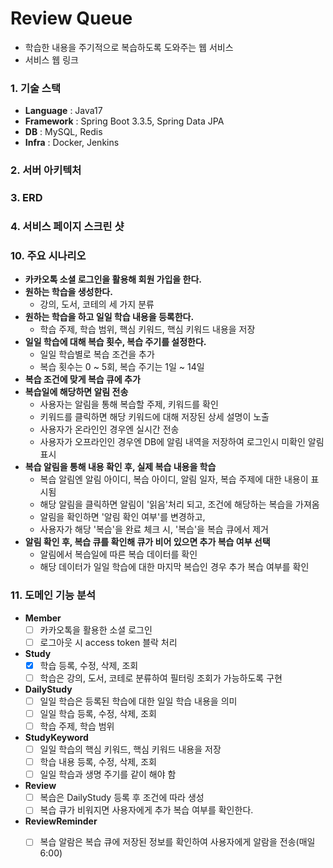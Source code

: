 # Review Queue
- 학습한 내용을 주기적으로 복습하도록 도와주는 웹 서비스
- 서비스 웹 링크

### 1. 기술 스택
- **Language** : Java17
- **Framework** : Spring Boot 3.3.5, Spring Data JPA
- **DB** : MySQL, Redis
- **Infra** : Docker, Jenkins

### 2. 서버 아키텍처

### 3. ERD

### 4. 서비스 페이지 스크린 샷

### 10. 주요 시나리오
- **카카오톡 소셜 로그인을 활용해 회원 가입을 한다.**
- **원하는 학습을 생성한다.**
  - 강의, 도서, 코테의 세 가지 분류
- **원하는 학습을 하고 일일 학습 내용을 등록한다.**
  - 학습 주제, 학습 범위, 핵심 키워드, 핵심 키워드 내용을 저장
- **일일 학습에 대해 복습 횟수, 복습 주기를 설정한다.**
  - 일일 학습별로 복습 조건을 추가
  - 복습 횟수는 0 ~ 5회, 복습 주기는 1일 ~ 14일
- **복습 조건에 맞게 복습 큐에 추가**
- **복습일에 해당하면 알림 전송**
  - 사용자는 알림을 통해 복습할 주제, 키워드를 확인
  - 키워드를 클릭하면 해당 키워드에 대해 저장된 상세 설명이 노출
  - 사용자가 온라인인 경우엔 실시간 전송
  - 사용자가 오프라인인 경우엔 DB에 알림 내역을 저장하여 로그인시 미확인 알림 표시
- **복습 알림을 통해 내용 확인 후, 실제 복습 내용을 학습**
  - 복습 알림엔 알림 아이디, 복습 아이디, 알림 일자, 복습 주제에 대한 내용이 표시됨
  - 해당 알림을 클릭하면 알림이 '읽음'처리 되고, 조건에 해당하는 복습을 가져옴
  - 알림을 확인하면 '알림 확인 여부'를 변경하고, 
  - 사용자가 해당 '복습'을 완료 체크 시, '복습'을 복습 큐에서 제거 
- **알림 확인 후, 복습 큐를 확인해 큐가 비어 있으면 추가 복습 여부 선택**
  - 알림에서 복습일에 따른 복습 데이터를 확인 
  - 해당 데이터가 일일 학습에 대한 마지막 복습인 경우 추가 복습 여부를 확인

### 11. 도메인 기능 분석
- **Member**
  - [ ] 카카오톡을 활용한 소셜 로그인
  - [ ] 로그아웃 시 access token 블락 처리
- **Study**
  - [x] 학습 등록, 수정, 삭제, 조회
  - [ ] 학습은 강의, 도서, 코테로 분류하여 필터링 조회가 가능하도록 구현
- **DailyStudy**
  - [ ] 일일 학습은 등록된 학습에 대한 일일 학습 내용을 의미
  - [ ] 일일 학습 등록, 수정, 삭제, 조회
  - [ ] 학습 주제, 학습 범위
- **StudyKeyword**
  - [ ] 일일 학습의 핵심 키워드, 핵심 키워드 내용을 저장
  - [ ] 학습 내용 등록, 수정, 삭제, 조회
  - [ ] 일일 학습과 생명 주기를 같이 해야 함
- **Review**
  - [ ] 복습은 DailyStudy 등록 후 조건에 따라 생성
  - [ ] 복습 큐가 비워지면 사용자에게 추가 복습 여부를 확인한다.
- **ReviewReminder**
  - [ ] 복습 알람은 복습 큐에 저장된 정보를 확인하여 사용자에게 알람을 전송(매일 6:00)

